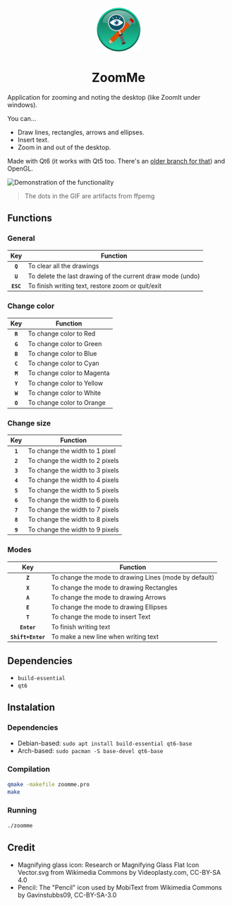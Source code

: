 <div align="center">
  <img src="./resources/Icon.png" height="100" />
  <h1>ZoomMe</h1>
</div>

Application for zooming and noting the desktop (like ZoomIt under windows).

You can...
- Draw lines, rectangles, arrows and ellipses.
- Insert text.
- Zoom in and out of the desktop.

Made with Qt6 (it works with Qt5 too. There's an [older branch for that](https://github.com/Ezee1015/zoomme/tree/Qt5)) and OpenGL.

![Demonstration of the functionality](resources/demonstration.gif)
> The dots in the GIF are artifacts from ffpemg

## Functions

### General
|    Key    | Function                                                   |
|:---------:|------------------------------------------------------------|
|  **`Q`**  | To clear all the drawings                                  |
|  **`U`**  | To delete the last drawing of the current draw mode (undo) |
| **`ESC`** | To finish writing text, restore zoom or quit/exit          |

### Change color

|   Key   | Function                   |
|:-------:|----------------------------|
| **`R`** | To change color to Red     |
| **`G`** | To change color to Green   |
| **`B`** | To change color to Blue    |
| **`C`** | To change color to Cyan    |
| **`M`** | To change color to Magenta |
| **`Y`** | To change color to Yellow  |
| **`W`** | To change color to White   |
| **`O`** | To change color to Orange  |

### Change size
|   Key   | Function                        |
|:-------:|---------------------------------|
| **`1`** | To change the width to 1 pixel  |
| **`2`** | To change the width to 2 pixels |
| **`3`** | To change the width to 3 pixels |
| **`4`** | To change the width to 4 pixels |
| **`5`** | To change the width to 5 pixels |
| **`6`** | To change the width to 6 pixels |
| **`7`** | To change the width to 7 pixels |
| **`8`** | To change the width to 8 pixels |
| **`9`** | To change the width to 9 pixels |

### Modes
|        Key        | Function                                              |
|:-----------------:|-------------------------------------------------------|
|      **`Z`**      | To change the mode to drawing Lines (mode by default) |
|      **`X`**      | To change the mode to drawing Rectangles              |
|      **`A`**      | To change the mode to drawing Arrows                  |
|      **`E`**      | To change the mode to drawing Ellipses                |
|      **`T`**      | To change the mode to insert Text                     |
|    **`Enter`**    | To finish writing text                                |
| **`Shift+Enter`** | To make a new line when writing text                  |

## Dependencies
- `build-essential`
- `qt6`

## Instalation

### Dependencies
- Debian-based: `sudo apt install build-essential qt6-base`
- Arch-based: `sudo pacman -S base-devel qt6-base`

### Compilation
```bash
qmake -makefile zoomme.pro
make
```

### Running
```bash
./zoomme
```

## Credit
- Magnifying glass icon: Research or Magnifying Glass Flat Icon Vector.svg from Wikimedia Commons by Videoplasty.com, CC-BY-SA 4.0
- Pencil: The "Pencil" icon used by MobiText from Wikimedia Commons by Gavinstubbs09, CC-BY-SA-3.0
